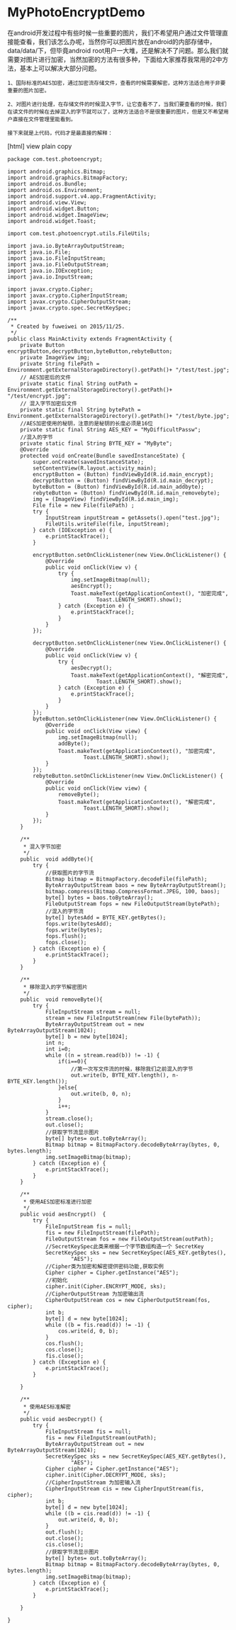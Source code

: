 # MyPhotoEncryptDemo
  在android开发过程中有些时候一些重要的图片，我们不希望用户通过文件管理直接能查看，我们该怎么办呢，当然你可以把图片放在android的内部存储中，data/data/下，但毕竟android root用户一大堆，还是解决不了问题。那么我们就需要对图片进行加密，当然加密的方法有很多种，下面给大家推荐我常用的2中方法，基本上可以解决大部分问题。

    1、国际标准的AES加密，通过加密流存储文件，查看的时候需要解密，这种方法适合用于非要重要的图片加密。

    2、对图片进行处理，在存储文件的时候混入字节，让它查看不了，当我们要查看的时候，我们在读文件的时候在去掉混入的字节就可以了，这种方法适合不是很重要的图片，但是又不希望用户直接在文件管理里能看到。

    接下来就是上代码，代码才是最直接的解释：

[html] view plain copy

    package com.test.photoencrypt;  
      
    import android.graphics.Bitmap;  
    import android.graphics.BitmapFactory;  
    import android.os.Bundle;  
    import android.os.Environment;  
    import android.support.v4.app.FragmentActivity;  
    import android.view.View;  
    import android.widget.Button;  
    import android.widget.ImageView;  
    import android.widget.Toast;  
      
    import com.test.photoencrypt.utils.FileUtils;  
      
    import java.io.ByteArrayOutputStream;  
    import java.io.File;  
    import java.io.FileInputStream;  
    import java.io.FileOutputStream;  
    import java.io.IOException;  
    import java.io.InputStream;  
      
    import javax.crypto.Cipher;  
    import javax.crypto.CipherInputStream;  
    import javax.crypto.CipherOutputStream;  
    import javax.crypto.spec.SecretKeySpec;  
      
    /**  
     * Created by fuweiwei on 2015/11/25.  
     */  
    public class MainActivity extends FragmentActivity {  
        private Button encryptButton,decryptButton,byteButton,rebyteButton;  
        private ImageView img;  
        private String filePath = Environment.getExternalStorageDirectory().getPath()+ "/test/test.jpg";  
        // AES加密后的文件  
        private static final String outPath = Environment.getExternalStorageDirectory().getPath()+ "/test/encrypt.jpg";  
        // 混入字节加密后文件  
        private static final String bytePath = Environment.getExternalStorageDirectory().getPath()+ "/test/byte.jpg";  
        //AES加密使用的秘钥，注意的是秘钥的长度必须是16位  
        private static final String AES_KEY = "MyDifficultPassw";  
        //混入的字节  
        private static final String BYTE_KEY = "MyByte";  
        @Override  
        protected void onCreate(Bundle savedInstanceState) {  
            super.onCreate(savedInstanceState);  
            setContentView(R.layout.activity_main);  
            encryptButton = (Button) findViewById(R.id.main_encrypt);  
            decryptButton = (Button) findViewById(R.id.main_decrypt);  
            byteButton = (Button) findViewById(R.id.main_addbyte);  
            rebyteButton = (Button) findViewById(R.id.main_removebyte);  
            img = (ImageView) findViewById(R.id.main_img);  
            File file = new File(filePath) ;  
            try {  
                InputStream inputStream = getAssets().open("test.jpg");  
                FileUtils.writeFile(file, inputStream);  
            } catch (IOException e) {  
                e.printStackTrace();  
            }  
      
            encryptButton.setOnClickListener(new View.OnClickListener() {  
                @Override  
                public void onClick(View v) {  
                    try {  
                        img.setImageBitmap(null);  
                        aesEncrypt();  
                        Toast.makeText(getApplicationContext(), "加密完成",  
                                Toast.LENGTH_SHORT).show();  
                    } catch (Exception e) {  
                        e.printStackTrace();  
                    }  
                }  
            });  
      
            decryptButton.setOnClickListener(new View.OnClickListener() {  
                @Override  
                public void onClick(View v) {  
                    try {  
                        aesDecrypt();  
                        Toast.makeText(getApplicationContext(), "解密完成",  
                                Toast.LENGTH_SHORT).show();  
                    } catch (Exception e) {  
                        e.printStackTrace();  
                    }  
                }  
            });  
            byteButton.setOnClickListener(new View.OnClickListener() {  
                @Override  
                public void onClick(View view) {  
                    img.setImageBitmap(null);  
                    addByte();  
                    Toast.makeText(getApplicationContext(), "加密完成",  
                            Toast.LENGTH_SHORT).show();  
                }  
            });  
            rebyteButton.setOnClickListener(new View.OnClickListener() {  
                @Override  
                public void onClick(View view) {  
                    removeByte();  
                    Toast.makeText(getApplicationContext(), "解密完成",  
                            Toast.LENGTH_SHORT).show();  
                }  
            });  
        }  
      
        /**  
         * 混入字节加密  
         */  
        public  void addByte(){  
            try {  
                //获取图片的字节流  
                Bitmap bitmap = BitmapFactory.decodeFile(filePath);  
                ByteArrayOutputStream baos = new ByteArrayOutputStream();  
                bitmap.compress(Bitmap.CompressFormat.JPEG, 100, baos);  
                byte[] bytes = baos.toByteArray();  
                FileOutputStream fops = new FileOutputStream(bytePath);  
                //混入的字节流  
                byte[] bytesAdd = BYTE_KEY.getBytes();  
                fops.write(bytesAdd);  
                fops.write(bytes);  
                fops.flush();  
                fops.close();  
            } catch (Exception e) {  
                e.printStackTrace();  
            }  
        }  
      
        /**  
         * 移除混入的字节解密图片  
         */  
        public  void removeByte(){  
            try {  
                FileInputStream stream = null;  
                stream = new FileInputStream(new File(bytePath));  
                ByteArrayOutputStream out = new ByteArrayOutputStream(1024);  
                byte[] b = new byte[1024];  
                int n;  
                int i=0;  
                while ((n = stream.read(b)) != -1) {  
                    if(i==0){  
                        //第一次写文件流的时候，移除我们之前混入的字节  
                        out.write(b, BYTE_KEY.length(), n-BYTE_KEY.length());  
                    }else{  
                        out.write(b, 0, n);  
                    }  
                    i++;  
                }  
                stream.close();  
                out.close();  
                //获取字节流显示图片  
                byte[] bytes= out.toByteArray();  
                Bitmap bitmap = BitmapFactory.decodeByteArray(bytes, 0, bytes.length);  
                img.setImageBitmap(bitmap);  
            } catch (Exception e) {  
                e.printStackTrace();  
            }  
        }  
      
        /**  
         * 使用AES加密标准进行加密  
         */  
        public void aesEncrypt()  {  
            try {  
                FileInputStream fis = null;  
                fis = new FileInputStream(filePath);  
                FileOutputStream fos = new FileOutputStream(outPath);  
                //SecretKeySpec此类来根据一个字节数组构造一个 SecretKey  
                SecretKeySpec sks = new SecretKeySpec(AES_KEY.getBytes(),  
                        "AES");  
                //Cipher类为加密和解密提供密码功能,获取实例  
                Cipher cipher = Cipher.getInstance("AES");  
                //初始化  
                cipher.init(Cipher.ENCRYPT_MODE, sks);  
                //CipherOutputStream 为加密输出流  
                CipherOutputStream cos = new CipherOutputStream(fos, cipher);  
                int b;  
                byte[] d = new byte[1024];  
                while ((b = fis.read(d)) != -1) {  
                    cos.write(d, 0, b);  
                }  
                cos.flush();  
                cos.close();  
                fis.close();  
            } catch (Exception e) {  
                e.printStackTrace();  
            }  
      
        }  
      
        /**  
         * 使用AES标准解密  
         */  
        public void aesDecrypt() {  
            try {  
                FileInputStream fis = null;  
                fis = new FileInputStream(outPath);  
                ByteArrayOutputStream out = new ByteArrayOutputStream(1024);  
                SecretKeySpec sks = new SecretKeySpec(AES_KEY.getBytes(),  
                        "AES");  
                Cipher cipher = Cipher.getInstance("AES");  
                cipher.init(Cipher.DECRYPT_MODE, sks);  
                //CipherInputStream 为加密输入流  
                CipherInputStream cis = new CipherInputStream(fis, cipher);  
                int b;  
                byte[] d = new byte[1024];  
                while ((b = cis.read(d)) != -1) {  
                    out.write(d, 0, b);  
                }  
                out.flush();  
                out.close();  
                cis.close();  
                //获取字节流显示图片  
                byte[] bytes= out.toByteArray();  
                Bitmap bitmap = BitmapFactory.decodeByteArray(bytes, 0, bytes.length);  
                img.setImageBitmap(bitmap);  
            } catch (Exception e) {  
                e.printStackTrace();  
            }  
      
        }  
      
    }  
